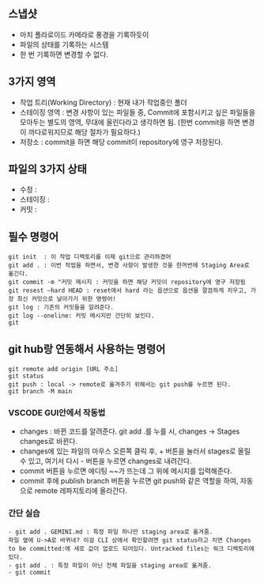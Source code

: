 ![]()

## 스냅샷 
- 마치 폴라로이드 카메라로 풍경을 기록하듯이
- 파일의 상태를 기록하는 시스템 
- 한 번 기록하면 변경할 수 없다. 

## 3가지 영역 
- 작업 트리(Working Directory) : 현재 내가 작업중인 폴더 
- 스테이징 영역 : 변경 사항이 있는 파일들 중, Commit에 포함시키고 싶은 파일들을 모아두는 별도의 영역, 무대에 올린다라고 생각하면 됨. (한번 commit을 하면 변경이 까다로워지므로 해당 절차가 필요하다.)
- 저장소 : commit을 하면 해당 commit이 repository에 영구 저장된다. 

## 파일의 3가지 상태 
- 수정 : 
- 스테이징 : 
- 커밋 : 

## 필수 명령어 
``` 
git init  : 이 작업 디렉토리를 이제 git으로 관리하겠어
git add . : 이번 작업을 하면서, 변경 사항이 발생한 것을 한꺼번에 Staging Area로 옮긴다. 
git commit -m "커밋 메시지 : 커밋을 하면 해당 커밋이 repository에 영구 저장됨
git resest —hard HEAD : reset에서 hard 라는 옵션으로 옵션을 깔끔하게 지우고, 가장 최신 커밋으로 날아가기 위한 명령어!
git log : 기존의 커밋들을 알려준다.
git log --oneline: 커밋 메시지만 간단히 보인다. 
git 

```

## git hub랑 연동해서 사용하는 명령어 

```
git remote add origin [URL 주소]
git status 
git push : local -> remote로 옮겨주기 위해서는 git push를 누르면 된다. 
git branch -M main 
```


### VSCODE GUI안에서 작동법
- changes : 바뀐 코드를 알려준다. git add .를 누를 시, changes -> Stages changes로 바뀐다. 
- changes에 있는 파일의 마우스 오른쪽 클릭 후, + 버튼을 눌러서 stages로 올릴 수 있고, 여기서 다시 - 버튼을 누르면 changes로 내려간다.
- commit 버튼을 누르면 에디팅 ~~가 뜨는데 그 위에 메시지를 입력해준다.
- commit 후에 publish branch 버튼을 누르면 git push와 같은 역할을 하여, 자동으로 remote 레파지토리에 올라간다.  


### 간단 실습 
```
- git add . GEMINI.md : 특정 파일 하나만 staging area로 옮겨줌. 
파일 옆에 U->A로 바뀌네? 이걸 CLI 상에서 확인할려면 git status라고 치면 Changes to be committed:에 새로 값이 업로드 되어있다. Untracked files는 워크 디렉토리에 있다. 
- git add . : 특정 파일이 아닌 전체 파일을 staging area로 옮겨줌. 
- git commit 

```